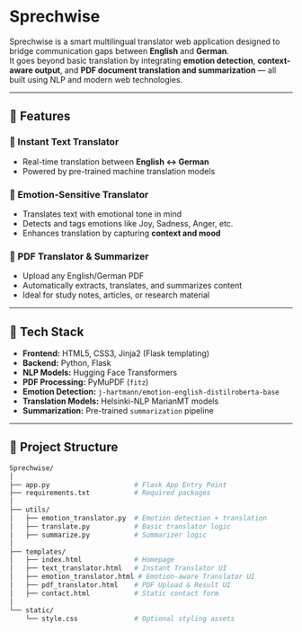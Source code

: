 # Sprechwise
Sprechwise is a smart multilingual translator web application designed to bridge communication gaps between **English** and **German**.  
It goes beyond basic translation by integrating **emotion detection**, **context-aware output**, and **PDF document translation and summarization** — all built using NLP and modern web technologies.

---

## 🔧 Features

### 📝 Instant Text Translator
- Real-time translation between **English ↔ German**
- Powered by pre-trained machine translation models

### 💬 Emotion-Sensitive Translator
- Translates text with emotional tone in mind
- Detects and tags emotions like Joy, Sadness, Anger, etc.
- Enhances translation by capturing **context and mood**

### 📄 PDF Translator & Summarizer
- Upload any English/German PDF
- Automatically extracts, translates, and summarizes content
- Ideal for study notes, articles, or research material

---

## 🚀 Tech Stack

- **Frontend:** HTML5, CSS3, Jinja2 (Flask templating)
- **Backend:** Python, Flask
- **NLP Models:** Hugging Face Transformers
- **PDF Processing:** PyMuPDF (`fitz`)
- **Emotion Detection:** `j-hartmann/emotion-english-distilroberta-base`
- **Translation Models:** Helsinki-NLP MarianMT models
- **Summarization:** Pre-trained `summarization` pipeline

---

## 📁 Project Structure

```bash
Sprechwise/
│
├── app.py                     # Flask App Entry Point
├── requirements.txt           # Required packages
│
├── utils/
│   ├── emotion_translator.py  # Emotion detection + translation
│   ├── translate.py           # Basic translator logic
│   ├── summarize.py           # Summarizer logic
│
├── templates/
│   ├── index.html             # Homepage
│   ├── text_translator.html   # Instant Translator UI
│   ├── emotion_translator.html # Emotion-aware Translator UI
│   ├── pdf_translator.html    # PDF Upload & Result UI
│   ├── contact.html           # Static contact form
│
└── static/
    └── style.css              # Optional styling assets

